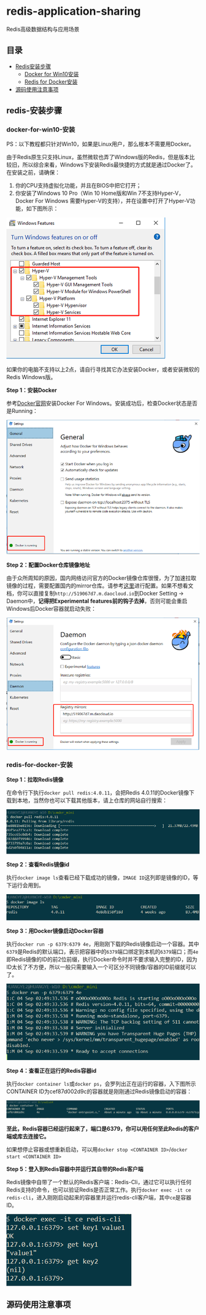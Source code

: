 # redis-application-sharing
Redis高级数据结构与应用场景

## 目录
- [Redis安装步骤](#redis-安装步骤)
  - [Docker for Win10安装](#docker-for-win10-安装)
  - [Redis for Docker安装](#redis-for-docker-安装)
- [源码使用注意事项](#源码使用注意事项)

## redis-安装步骤
### docker-for-win10-安装
PS：以下教程都只针对Win10，如果是Linux用户，那么根本不需要用Docker。

由于Redis原生只支持Linux，虽然微软也弄了Windows版的Redis，但是版本比较旧，所以综合来看，Windows下安装Redis最快捷的方式就是通过Docker了。在安装之前，请确保：

1. 你的CPU支持虚拟化功能，并且在BIOS中把它打开；
2. 你安装了Windows 10 Pro（Win 10 Home版和Win 7不支持Hyper-V，Docker For Windows 需要Hyper-V的支持），并在设置中打开了Hyper-V功能，如下图所示：

![](https://raw.githubusercontent.com/yellowb/redis-application-sharing/imgs/imgs/windows-hyper-v.png)

如果你的电脑不支持以上2点，请自行寻找其它办法安装Docker，或者安装微软的Redis Windows版。

**Step 1：安装Docker**

参考[Docker官网](https://docs.docker.com/docker-for-windows/install/ "Docker官网")安装Docker For Windows。安装成功后，检查Docker状态是否是Running：

![](https://raw.githubusercontent.com/yellowb/redis-application-sharing/imgs/imgs/docker-running.png)

**Step 2：配置Docker仓库镜像地址**

由于众所周知的原因，国内网络访问官方的Docker镜像仓库很慢，为了加速拉取镜像的过程，需要配置国内的mirror仓库。请参考[这里](https://yeasy.gitbooks.io/docker_practice/content/install/mirror.html "这里")进行配置。如果不想看文档，你可以直接复制`http://519067d7.m.daocloud.io`到Docker Setting -> Daemon中，**记得把Experimental features前的钩子去掉**，否则可能会重启Windows后Docker容器就启动失败：

![](https://raw.githubusercontent.com/yellowb/redis-application-sharing/imgs/imgs/docker-settings.png)

### redis-for-docker-安装

**Step 1：拉取Redis镜像**

在命令行下执行`docker pull redis:4.0.11`，会把Redis 4.0.11的Docker镜像下载到本地，当然你也可以下载其他版本，请上仓库的网站自行搜索：

![](https://raw.githubusercontent.com/yellowb/redis-application-sharing/imgs/imgs/docker-image-pull.png)

**Step 2：查看Redis镜像id**

执行`docker image ls`查看已经下载成功的镜像，`IMAGE ID`这列即是镜像的ID，等下运行会用到。

![](https://raw.githubusercontent.com/yellowb/redis-application-sharing/imgs/imgs/docker-image-ls.png)

**Step 3：用Docker镜像启动Docker容器**

执行`docker run -p 6379:6379 4e`，用刚刚下载的Redis镜像启动一个容器。其中`6379`是Redis的默认端口，表示把容器中的`6379`端口绑定到本机的`6379`端口；而`4e`即Redis镜像的ID的前2位前缀，执行Docker命令时并不要求输入完整的ID，因为ID太长了不方便，所以一般只需要输入一个可区分不同镜像/容器的ID前缀就可以了。

![](https://raw.githubusercontent.com/yellowb/redis-application-sharing/imgs/imgs/docker-image-run.png)

**Step 4：查看正在运行的Redis容器id**

执行`docker container ls`或`docker ps`，会罗列出正在运行的容器，入下图所示CONTAINER ID为cef87d002d9c的容器就是刚刚通过Redis镜像启动的容器：

![](https://raw.githubusercontent.com/yellowb/redis-application-sharing/imgs/imgs/docker-container-ls.png)

**至此，Redis容器已经运行起来了，端口是6379，你可以用任何至此Redis的客户端或库去连接它。**

如果想停止容器或想重新启动，可以用`docker stop <CONTAINER ID>`/`docker start <CONTAINER ID>`

**Step 5：登入到Redis容器中并运行其自带的Redis客户端**

Redis镜像中自带了一个默认的Redis客户端：Redis-Cli，通过它可以执行任何Redis支持的命令，也可以验证Redis是否正常工作。执行`docker exec -it ce redis-cli`，进入刚刚启动起来的容器里并运行redis-cli客户端，其中`ce`是容器ID。

![](https://raw.githubusercontent.com/yellowb/redis-application-sharing/imgs/imgs/docker-container-exec-rediscli.png)

## 源码使用注意事项

















